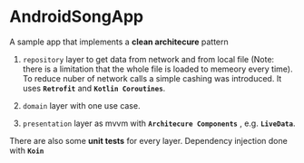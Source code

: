 # AndroidSongApp

A sample app that implements a **clean architecure** pattern
 1. `repository` layer to get data from network and from local file (Note: there is a limitation that the whole file is loaded to memeory every time).
To reduce nuber of network calls a simple cashing was introduced.
It uses **`Retrofit`** and **`Kotlin Coroutines`**.

2. `domain` layer with one use case.

3. `presentation` layer as mvvm with **`Architecure Components`** , e.g. **`LiveData`**.

There are also some **unit tests** for every layer. Dependency injection done with **`Koin`**
